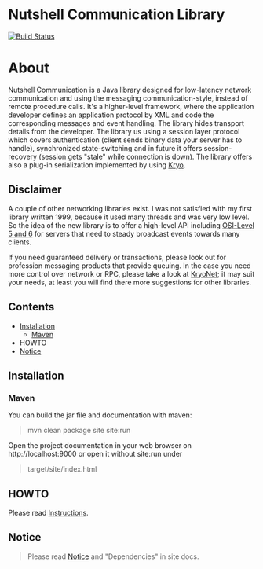 Nutshell Communication Library
==============================

[![Build Status](https://travis-ci.org/olir/nutshell-communicate.png)](https://travis-ci.org/olir/nutshell-communicate/builds)

# About

Nutshell Communication is a Java library designed for low-latency network communication and using the messaging communication-style, instead of remote procedure calls. It's a higher-level framework, where the application developer defines an application protocol by XML and code the corresponding messages and event handling. The library hides transport details from the developer. The library us using a session layer protocol which covers authentication (client sends binary data your server has to handle), synchronized state-switching and in future it offers session-recovery (session gets "stale" while connection is down). The library offers also a plug-in serialization implemented by using [Kryo](https://github.com/EsotericSoftware/kryo).

## Disclaimer

A couple of other networking libraries exist. I was not satisfied with my first library written 1999, because it used many threads and was very low level. 
So the idea of the new library is to offer a high-level API including [OSI-Level 5 and 6](http://en.wikipedia.org/wiki/OSI_model) for servers that 
need to steady broadcast events towards many clients. 

If you need guaranteed delivery or transactions, please look out for profession messaging products that provide queuing.
In the case you need more control over network or RPC, please take a look at [KryoNet](https://github.com/EsotericSoftware/kryonet); 
it may suit your needs, at least you will find there more suggestions for other libraries.

## Contents
* [Installation](#installation)
    * [Maven](#maven)
* HOWTO
* [Notice](#notice)

## Installation

### Maven

You can build the jar file and documentation with maven:

> mvn clean package site site:run

Open the project documentation in your web browser on http://localhost:9000 
or open it without site:run under

> target/site/index.html
 
## HOWTO

Please read [Instructions](src/site/markdown/instructions.md).
 
## Notice

> Please read [Notice](Notice.html) and "Dependencies" in site docs.
